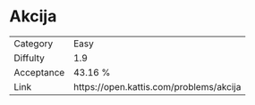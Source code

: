 # Akcija

<table>
    <tr>
        <td>Category</td>
        <td>Easy</td>
    </tr>
    <tr>
        <td>Diffulty</td>
        <td>1.9</td>
    </tr>
    <tr>
        <td>Acceptance</td>
        <td>43.16 %</td>
    </tr>
    <tr>
        <td>Link</td>
        <td>https://open.kattis.com/problems/akcija</td>
    </tr>
</table>